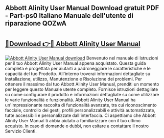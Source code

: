 ## Abbott Alinity User Manual Download gratuit PDF - Part-ps0 Italiano Manuale dell'utente di riparazione QOZwA

# <h2><a href="http://dfbnx78.blite.top/?on=Abbott+Alinity+User+Manual">🔗Download 👉🔴 Abbott Alinity User Manual</a></h2>

[![Abbott Alinity User Manual download](https://i.imgur.com/lujVjoI.png)](http://dfbnx78.blite.top/?on=Abbott+Alinity+User+Manual)
Benvenuto nel manuale di Istruzioni per il tuo Abbott Alinity User Manual appena acquistato. Questa guida completa è progettata per aiutarti a padroneggiare le caratteristiche e le capacità del tuo Prodotto. All'interno troverai informazioni dettagliate su Installazione, utilizzo, Manutenzione e Risoluzione dei problemi. Per ottenere il massimo dal tuo Abbott Alinity User Manual, prenditi un momento per leggere questo Manuale utente completo. Fornisce istruzioni dettagliate su come configurare il prodotto e informazioni dettagliate su come utilizzare le varie funzionalità e funzionalità. Abbott Alinity User Manual ha un'impressionante raccolta di funzionalità avanzate, tra cui riconoscimento facciale, controllo dei gesti, profili personalizzabili e attività automatizzate, tutte accessibili e personalizzate dall'interfaccia. Ci aspettiamo che Abbott Alinity User Manual ti abbia aiutato a familiarizzare con il tuo ultimo acquisto. In caso di domande o dubbi, non esitare a contattare il nostro Servizio Clienti.
